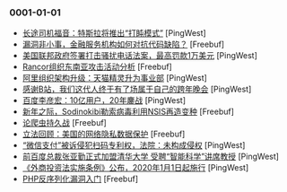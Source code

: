 ### 0001-01-01

* [长途司机福音：特斯拉将推出“打盹模式”](https://www.pingwest.com/w/201903) [PingWest]
* [漏洞非小事，金融服务机构如何对抗代码缺陷？](https://www.freebuf.com/articles/neopoints/223031.html) [Freebuf]
* [美国联邦政府签署打击骚扰电话法案，最高罚款1万美元](https://www.pingwest.com/w/201901) [PingWest]
* [Rancor组织东南亚攻击活动分析](https://www.freebuf.com/articles/network/223258.html) [Freebuf]
* [阿里组织架构升级：天猫精灵升为事业部](https://www.pingwest.com/w/201899) [PingWest]
* [感谢B站，我们这代人终于有了场属于自己的跨年晚会](https://www.pingwest.com/a/201885) [PingWest]
* [百度李彦宏：10亿用户，20年鏖战](https://www.pingwest.com/a/201865) [PingWest]
* [新年之际，Sodinokibi勒索病毒利用NSIS再造变种](https://www.freebuf.com/articles/terminal/224227.html) [Freebuf]
* [论爬虫持久战](https://www.freebuf.com/articles/database/221679.html) [Freebuf]
* [立法回顾：美国的网络隐私数据保护](https://www.freebuf.com/articles/network/223945.html) [Freebuf]
* [“微信支付”被诉侵犯扫码专利权，法院：未构成侵权](https://www.pingwest.com/w/201892) [PingWest]
* [前百度总裁张亚勤正式加盟清华大学 受聘“智能科学”讲席教授](https://www.pingwest.com/w/201889) [PingWest]
* [《外商投资法实施条例》公布，2020年1月1日起施行](https://www.pingwest.com/w/201887) [PingWest]
* [PHP反序列化漏洞入门](https://www.freebuf.com/articles/web/221213.html) [Freebuf]
